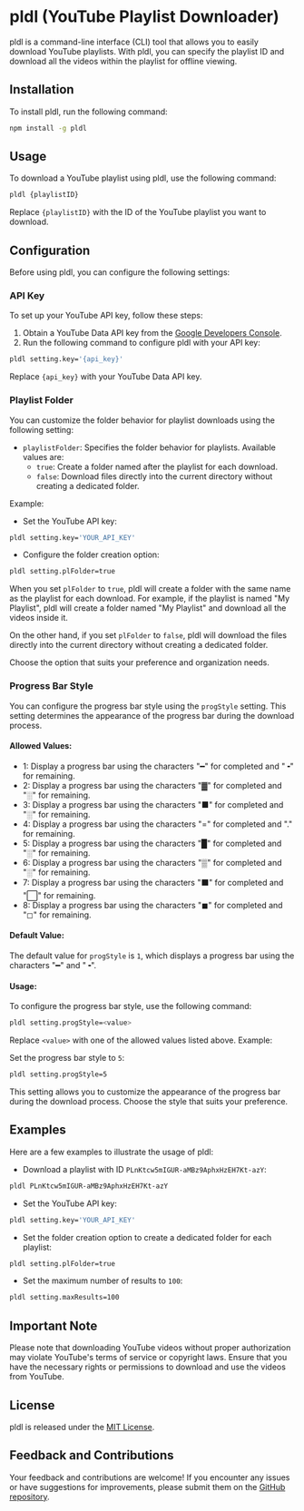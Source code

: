 # pldl (YouTube Playlist Downloader)

pldl is a command-line interface (CLI) tool that allows you to easily download YouTube playlists. With pldl, you can specify the playlist ID and download all the videos within the playlist for offline viewing.

## Installation

To install pldl, run the following command:

```bash
npm install -g pldl
```

## Usage

To download a YouTube playlist using pldl, use the following command:

```bash
pldl {playlistID}
```

Replace `{playlistID}` with the ID of the YouTube playlist you want to download.

## Configuration

Before using pldl, you can configure the following settings:

### API Key

To set up your YouTube API key, follow these steps:

1. Obtain a YouTube Data API key from the [Google Developers Console](https://console.developers.google.com/).
2. Run the following command to configure pldl with your API key:

```bash
pldl setting.key='{api_key}'
```

Replace `{api_key}` with your YouTube Data API key.

### Playlist Folder

You can customize the folder behavior for playlist downloads using the following setting:

-   `playlistFolder`: Specifies the folder behavior for playlists. Available values are:
    -   `true`: Create a folder named after the playlist for each download.
    -   `false`: Download files directly into the current directory without creating a dedicated folder.

Example:

-   Set the YouTube API key:

```bash
pldl setting.key='YOUR_API_KEY'
```

-   Configure the folder creation option:

```bash
pldl setting.plFolder=true
```

When you set `plFolder` to `true`, pldl will create a folder with the same name as the playlist for each download. For example, if the playlist is named "My Playlist", pldl will create a folder named "My Playlist" and download all the videos inside it.

On the other hand, if you set `plFolder` to `false`, pldl will download the files directly into the current directory without creating a dedicated folder.

Choose the option that suits your preference and organization needs.

### Progress Bar Style

You can configure the progress bar style using the `progStyle` setting. This setting determines the appearance of the progress bar during the download process.

#### Allowed Values:

-   1: Display a progress bar using the characters "━" for completed and "╺" for remaining.
-   2: Display a progress bar using the characters "▓" for completed and "░" for remaining.
-   3: Display a progress bar using the characters "■" for completed and "░" for remaining.
-   4: Display a progress bar using the characters "=" for completed and "." for remaining.
-   5: Display a progress bar using the characters "█" for completed and "░" for remaining.
-   6: Display a progress bar using the characters "▒" for completed and "░" for remaining.
-   7: Display a progress bar using the characters "⬛" for completed and "⬜" for remaining.
-   8: Display a progress bar using the characters "◼" for completed and "◻" for remaining.

#### Default Value:

The default value for `progStyle` is `1`, which displays a progress bar using the characters "━" and "╺".

#### Usage:

To configure the progress bar style, use the following command:

```bash
pldl setting.progStyle=<value>
```

Replace `<value>` with one of the allowed values listed above.
Example:

Set the progress bar style to `5`:

```bash
pldl setting.progStyle=5
```

This setting allows you to customize the appearance of the progress bar during the download process. Choose the style that suits your preference.

## Examples

Here are a few examples to illustrate the usage of pldl:

-   Download a playlist with ID `PLnKtcw5mIGUR-aMBz9AphxHzEH7Kt-azY`:

```bash
pldl PLnKtcw5mIGUR-aMBz9AphxHzEH7Kt-azY
```

-   Set the YouTube API key:

```bash
pldl setting.key='YOUR_API_KEY'
```

-   Set the folder creation option to create a dedicated folder for each playlist:

```bash
pldl setting.plFolder=true
```

-   Set the maximum number of results to `100`:

```bash
pldl setting.maxResults=100
```

## Important Note

Please note that downloading YouTube videos without proper authorization may violate YouTube's terms of service or copyright laws. Ensure that you have the necessary rights or permissions to download and use the videos from YouTube.

## License

pldl is released under the [MIT License](https://opensource.org/licenses/MIT).

## Feedback and Contributions

Your feedback and contributions are welcome! If you encounter any issues or have suggestions for improvements, please submit them on the [GitHub repository](https://github.com/imshihab/pldl).

